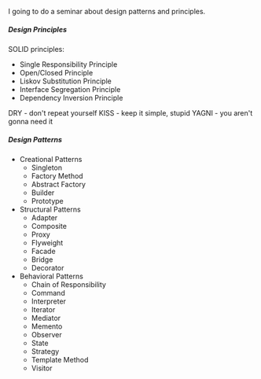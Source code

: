 I going to do a seminar about design patterns and principles.

##### Design Principles
SOLID principles:
- Single Responsibility Principle
- Open/Closed Principle
- Liskov Substitution Principle
- Interface Segregation Principle
- Dependency Inversion Principle

DRY - don't repeat yourself
KISS - keep it simple, stupid
YAGNI - you aren't gonna need it


##### Design Patterns
- Creational Patterns
    - Singleton
    - Factory Method
    - Abstract Factory
    - Builder
    - Prototype
- Structural Patterns
    - Adapter
    - Composite
    - Proxy
    - Flyweight
    - Facade
    - Bridge
    - Decorator
- Behavioral Patterns
    - Chain of Responsibility
    - Command
    - Interpreter
    - Iterator
    - Mediator
    - Memento
    - Observer
    - State
    - Strategy     
    - Template Method
    - Visitor